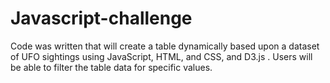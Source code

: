 # Javascript-challenge

Code was written that will create a table dynamically based upon a dataset of UFO sightings using JavaScript, HTML, and CSS, and D3.js . Users will be able to filter the table data for specific values. 
